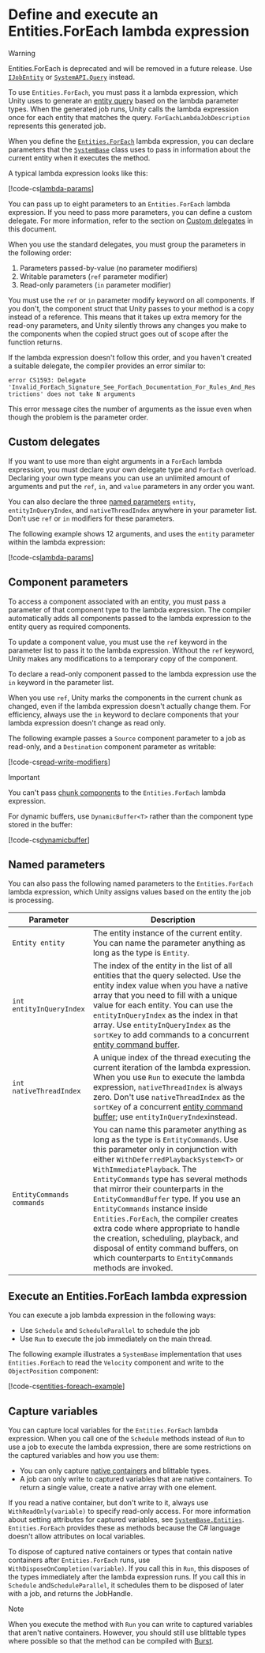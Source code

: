 # Define and execute an Entities.ForEach lambda expression

> [!WARNING]
> Entities.ForEach is deprecated and will be removed in a future release. Use [`IJobEntity`](xref:Unity.Entities.IJobEntity) or [`SystemAPI.Query`](xref:Unity.Entities.SystemAPI.Query*) instead. 

To use `Entities.ForEach`, you must pass it a lambda expression, which Unity uses to generate an [entity query](systems-entityquery.md) based on the lambda parameter types. When the generated job runs, Unity calls the lambda expression once for each entity that matches the query. `ForEachLambdaJobDescription` represents this generated job.

When you define the [`Entities.ForEach`](xref:Unity.Entities.SystemBase.Entities) lambda expression, you can declare parameters that the [`SystemBase`](xref:Unity.Entities.SystemBase) class uses to pass in information about the current entity when it executes the method.

A typical lambda expression looks like this:

[!code-cs[lambda-params](../DocCodeSamples.Tests/LambdaJobExamples.cs#lambda-params)]

You can pass up to eight parameters to an `Entities.ForEach` lambda expression. If you need to pass more parameters, you can define a custom delegate. For more information, refer to the section on [Custom delegates](#custom-delegates) in this document. 

When you use the standard delegates, you must group the parameters in the following order:

1. Parameters passed-by-value (no parameter modifiers)
1. Writable parameters (`ref` parameter modifier)
1. Read-only parameters (`in` parameter modifier)

You must use the `ref` or `in` parameter modify keyword on all components. If you don't, the component struct that Unity passes to your method is a copy instead of a reference. This means that it takes up extra memory for the read-ony parameters, and Unity silently throws any changes you make to the components when the copied struct goes out of scope after the function returns.

If the lambda expression doesn't follow this order, and you haven't created a suitable delegate, the compiler provides an error similar to:

`error CS1593: Delegate 'Invalid_ForEach_Signature_See_ForEach_Documentation_For_Rules_And_Restrictions' does not take N arguments`

This error message cites the number of arguments as the issue even when though the problem is the parameter order.

## Custom delegates

If you want to use more than eight arguments in a `ForEach` lambda expression, you must declare your own delegate type and `ForEach` overload. Declaring your own type means you can use an unlimited amount of arguments and put the `ref`, `in`, and `value` parameters in any order you want.

You can also declare the three [named parameters](#named-parameters) `entity`, `entityInQueryIndex`, and `nativeThreadIndex` anywhere in your parameter list. Don't use `ref` or `in` modifiers for these parameters. 

The following example shows 12 arguments, and uses the `entity` parameter within the lambda expression:

[!code-cs[lambda-params](../DocCodeSamples.Tests/LambdaJobExamples.cs#lambda-params-many)]

## Component parameters

To access a component associated with an entity, you must pass a parameter of that component type to the lambda expression. The compiler automatically adds all components passed to the lambda expression to the entity query as required components. 

To update a component value, you must use the `ref` keyword in the parameter list to pass it to the lambda expression. Without the `ref` keyword, Unity makes any modifications to a temporary copy of the component.

To declare a read-only component passed to the lambda expression use the `in` keyword in the parameter list.

When you use `ref`, Unity marks the components in the current chunk as changed, even if the lambda expression doesn't actually change them. For efficiency, always use the `in` keyword to declare components that your lambda expression doesn't change as read only.

The following example passes a `Source` component parameter to a job as read-only, and a `Destination` component parameter as writable: 

[!code-cs[read-write-modifiers](../DocCodeSamples.Tests/LambdaJobExamples.cs#read-write-modifiers)]

> [!IMPORTANT]
> You can't pass [chunk components](components-chunk.md) to the `Entities.ForEach` lambda expression.

For dynamic buffers, use `DynamicBuffer<T>` rather than the component type stored in the buffer:

[!code-cs[dynamicbuffer](../DocCodeSamples.Tests/LambdaJobExamples.cs#dynamicbuffer)]

## Named parameters

You can also pass the following named parameters to the `Entities.ForEach` lambda expression, which Unity assigns values based on the entity the job is processing.

|**Parameter**|**Description**|
|---|---|
|`Entity entity`| The entity instance of the current entity. You can name the parameter anything as long as the type is `Entity`.|
|`int entityInQueryIndex`| The index of the entity in the list of all entities that the query selected. Use the entity index value when you have a native array that you need to fill with a unique value for each entity. You can use the `entityInQueryIndex` as the index in that array. Use `entityInQueryIndex` as the `sortKey` to add commands to a concurrent [entity command buffer](systems-entity-command-buffers.md).|
|`int nativeThreadIndex`| A unique index of the thread executing the current iteration of the lambda expression. When you use `Run` to execute the lambda expression, `nativeThreadIndex` is always zero. Don't use `nativeThreadIndex` as the `sortKey` of a concurrent [entity command buffer](systems-entity-command-buffers.md); use `entityInQueryIndex`instead.|
|`EntityCommands commands`| You can name this parameter anything as long as the type is `EntityCommands`. Use this parameter only in conjunction with either `WithDeferredPlaybackSystem<T>` or `WithImmediatePlayback`. The `EntityCommands` type has several methods that mirror their counterparts in the `EntityCommandBuffer` type. If you use an `EntityCommands` instance inside `Entities.ForEach`, the compiler creates extra code where appropriate to handle the creation, scheduling, playback, and disposal of entity command buffers, on which counterparts to `EntityCommands` methods are invoked.|

## Execute an Entities.ForEach lambda expression
You can execute a job lambda expression in the following ways:

* Use `Schedule` and `ScheduleParallel` to schedule the job
* Use `Run` to execute the job immediately on the main thread. 

The following example illustrates a `SystemBase` implementation that uses `Entities.ForEach` to read the `Velocity` component and write to the `ObjectPosition` component:

[!code-cs[entities-foreach-example](../DocCodeSamples.Tests/LambdaJobExamples.cs#entities-foreach-example)]

## Capture variables

You can capture local variables for the `Entities.ForEach` lambda expression. When you call one of the `Schedule` methods instead of `Run` to use a job to execute the lambda expression, there are some restrictions on the captured variables and how you use them:

* You can only capture [native containers](https://docs.unity3d.com/Manual/JobSystemNativeContainer.html) and blittable types.
* A job can only write to captured variables that are native containers. To return a single value, create a native array with one element.

If you read a native container, but don't write to it, always use `WithReadOnly(variable)` to specify read-only access. For more information about setting attributes for captured variables, see [`SystemBase.Entities`](xref:Unity.Entities.SystemBase.Entities). `Entities.ForEach` provides these as methods because the C# language doesn't allow attributes on local variables.

To dispose of captured native containers or types that contain native containers after `Entities.ForEach` runs, use `WithDisposeOnCompletion(variable)`. If you call this in `Run`, this disposes of the types immediately after the lambda expression runs. If you call this in `Schedule` and`ScheduleParallel`, it schedules them to be disposed of later with a job, and returns the JobHandle.

> [!NOTE]
> When you execute the method with `Run` you can write to captured variables that aren't native containers. However, you should still use blittable types where possible so that the method can be compiled with [Burst](https://docs.unity3d.com/Packages/com.unity.burst@latest/index.html).